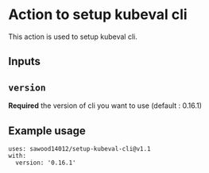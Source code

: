 # Action to setup kubeval cli

This action is used to setup kubeval cli.

## Inputs

## `version`
**Required** the version of cli you want to use (default : 0.16.1)


## Example usage
```
uses: sawood14012/setup-kubeval-cli@v1.1
with:
  version: '0.16.1'
```